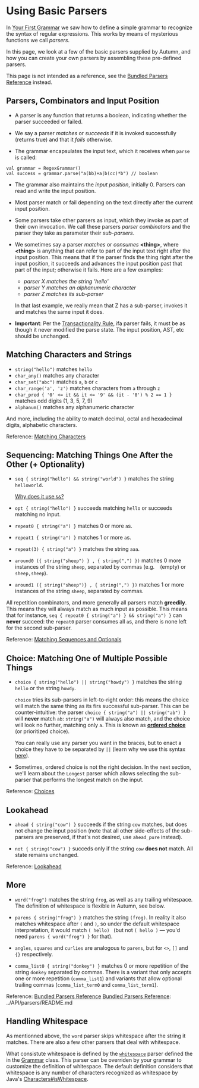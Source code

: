 # Using Basic Parsers

In [Your First Grammar](first-grammar.md) we saw how to define a simple grammar to recognize the
syntax of regular expressions. This works by means of mysterious functions we call *parsers*.

In this page, we look at a few of the basic parsers supplied by Autumn, and how you can create
your own parsers by assembling these pre-defined parsers.

This page is not intended as a reference, see the [Bundled Parsers Reference] instead.

[Bundled Parsers Reference]: ../API/parsers/README.md

## Parsers, Combinators and Input Position

- A parser is any function that returns a boolean, indicating whether the parser succeeded or
  failed.

- We say a parser *matches* or *succeeds* if it is invoked successfully (returns true) and that it
  *fails* otherwise.

- The grammar encapsulates the input text, which it receives when `parse` is called:

````
val grammar = RegexGrammar()
val success = grammar.parse("a(bb)+a|b(cc)*b") // boolean
````

- The grammar also maintains the *input position*, initially 0. Parsers can read and write the input
  position.

- Most parser match or fail depending on the text directly after the current input position.

- Some parsers take other parsers as input, which they invoke as part of their own invocation.
  We call these parsers *parser combinators* and the parser they take as parameter their *sub-parsers*.

- We sometimes say a parser *matches* or *consumes* **\<thing\>**, where **\<thing\>** is anything that can refer
  to part of the input text right after the input position. This means that if the parser finds
  the thing right after the input position, it succeeds and advances the input position past that
  part of the input; otherwise it fails. Here are a few examples:

    - *parser X matches the string 'hello'*
    - *parser Y matches an alphanumeric character*
    - *parser Z matches its sub-parser*

  In that last example, we really mean that Z has a sub-parser, invokes 
  it and matches the same input it does.
  
- **Important**: Per the [Transactionality Rule], ifa parser fails, it must be as though it never
modified the parse state. The input position, AST, etc should be unchanged.

[Transactionality Rule]: transactionality.md

## Matching Characters and Strings

- `string("hello")` matches `hello`
- `char_any()` matches any character
- `char_set("abc")` matches `a`, `b` or `c`
- `char_range('a', 'z')` matches characters from `a` through `z`
- `char_pred { '0' <= it && it <= '9' && (it - '0') % 2 == 1 }` matches odd digits (1, 3, 5, 7, 9)
- `alphanum()` matches any alphanumeric character

And more, including the ability to match decimal, octal and hexadecimal digits, alphabetic
characters.

Reference: [Matching Characters]

[Matching Characters]: ../API/parsers/chars.md

## Sequencing: Matching Things One After the Other (+ Optionality)

- `seq { string("hello") && string("world") }` matches the string `helloworld`.

  [Why does it use `&&`?](../faq/seq-choice-syntax.md)
  
- `opt { string("hello") }` succeeds matching `hello` or succeeds matching no input.

- `repeat0 { string("a") }` matches 0 or more `a`s.

- `repeat1 { string("a") }` matches 1 or more `a`s.

- `repeat(3) { string("a") }` matches the string `aaa`.

- `around0 ({ string("sheep") } , { string(",") })` matches 0 more instances of the string `sheep`,
   separated by commas (e.g. ` ` (empty) or `sheep,sheep`).

- `around1 ({ string("sheep")} , { string(",") })` matches 1 or more instances of the string `sheep`,
   separated by commas.

All repetition combinators, and more generally all parsers match **greedily**. This means they
will always match as much input as possible. This means that for instance,
`seq { repeat0 { string("a") } && string("a") }` can **never** succeed: the `repeat0` parser
consumes all `a`s, and there is none left for the second sub-parser.

Reference: [Matching Sequences and Optionals]

[Matching Sequences and Optionals]: ../API/parsers/sequential.md

## Choice: Matching One of Multiple Possible Things

- `choice { string("hello") || string("howdy") }`
   matches the string `hello` or the string `howdy`.
   
   `choice` tries its sub-parsers in left-to-right order: this means the choice will match the same
   thing as its firs successful sub-parser. This can be counter-intuitive: the parser `choice {
   string("a") || string("ab") }` will **never** match `ab`: `string("a")` will always also match, and
   the choice will look no further, matching only `a`. This is known as **[ordered choice]**
   (or prioritized choice).
   
   [ordered choice]: ../notes/peg.md#ordered-choice
   
   You can really use any parser you want in the braces, but to enact a choice they have to be
   separated by `||` (learn why we use this syntax [here](faq/seq-choice-syntax.md)).
   
- Sometimes, ordered choice is not the right decision. In the next section, we'll learn about
  the `Longest` parser which allows selecting the sub-parser that performs the longest match
  on the input.
  
Reference: [Choices]

[Choices]: ../API/parsers/choices.md
  
## Lookahead

- `ahead { string("cow") }` succeeds if the string `cow` matches, but does not change the input
   position (note that all other side-effects of the sub-parsers are preserved, if that's not desired,
   use `ahead_pure` instead).

- `not { string("cow") }` succeds only if the string `cow` **does not** match. All state remains
   unchanged.
   
Reference: [Lookahead]

[Lookahead]: ../API/parsers/lookahead.md

## More

- `word("frog")` matches the string `frog`, as well as any trailing whitespace. The definition 
   of whitespace is flexible in Autumn, see below.

- `parens { string("frog") }` matches the string `(frog)`. In reality it also matches whitespace
   after `(` and `)`, so under the default whitespace interpretation, it would match `( hello) `
   (but not `( hello )` — you'd need `parens { word("frog") }` for that).
   
- `angles`, `squares` and `curlies` are analogous to `parens`, but for `<>`, `[]` and `{}`
   respectively.
   
- `comma_list0 { string("donkey") }` matches 0 or more repetition of the string `donkey` separated
  by commas. There is a variant that only accepts one or more repetition (`comma_list1`) and variants
  that allow optional trailing commas (`comma_list_term0` and `comma_list_term1`).
   
Reference: [Bundled Parsers Reference]
[Bundled Parsers Reference]: ../API/parsers/README.md
   
## Handling Whitespace

As mentionned above, the `word` parser skips whitespace after the string it matches.
There are also a few other parsers that deal with whitespace.

What consistute whitespace is defined by the [`whitespace`] parser defined the in the [Grammar]
class. This parser can be overriden by your grammar to customize the definition of whitespace. The
default definition considers that whitespace is any number of characters recognized as whitespace by
Java's [Characters#isWhitespace].

[Characters#isWhitespace]: https://docs.oracle.com/javase/8/docs/api/java/lang/Character.html#isWhitespace-char-
[`whitespace`]: ../grammars.md#whitespace
[Grammar]: ../grammars.md